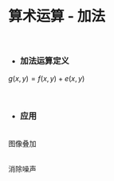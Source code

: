 # 算术运算 - 加法

<br/>

<div class="pl-10 pt-5 ">

<v-click>

- ### 加法运算定义

$g(x,y) = f(x,y) + e(x,y)$

</v-click>

<br/>

<div v-click>

- ### 应用

<br/>
<uim-angle-right class="color-#5d8392"/> 图像叠加

<br/>
<br/>

<uim-angle-right class="color-#5d8392"/> 消除噪声
</div>
</div>


